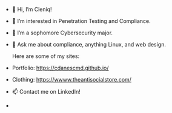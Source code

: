 - 👋 Hi, I’m Cleniq!
- 👀 I’m interested in Penetration Testing and Compliance.
- 🌱 I’m a sophomore Cybersecurity major.
- 💞️ Ask me about compliance, anything Linux, and web design.

  Here are some of my sites:

- Portfolio: https://cdanescmd.github.io/
- Clothing: https://wwww.theantisocialstore.com/

 
- 📫 Contact me on LinkedIn!
- 
<!---
cdanescmd/cdanescmd is a ✨ special ✨ repository because its `README.md` (this file) appears on your GitHub profile.
You can click the Preview link to take a look at your changes.
--->
